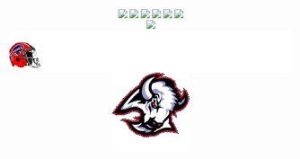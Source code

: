 <!-- Top badges -->
<div align="center">
    <img src="https://img.shields.io/badge/NHL-black?logo=nhl&logoColor=red" />
    <img src="https://img.shields.io/badge/SpaceX-black?logo=SpaceX&logoColor=white" />
    <img src="https://img.shields.io/badge/ChatGPT-74aa9c?logo=openai&logoColor=white" />
    <img src="https://custom-icon-badges.demolab.com/badge/C%23-%23239120.svg?logo=cshrp&logoColor=white" />
    <img src="https://img.shields.io/badge/Python-3776AB?logo=python&logoColor=fff" />
    <img src="https://img.shields.io/badge/Go-%2300ADD8.svg?&logo=go&logoColor=white" />
</div>

<div align="center">
      <img src="https://github-readme-stats.vercel.app/api/wakatime?username=@chado&layout=compact&custom_title=Time%20Spent%20Sitting&langs_count=6&theme=dark&show_icons=true&hide_border=true" />
</div>

<div align="center">
    <img src="./bills.gif" width="auto" align="center" />
     <img src="./sabres.gif" align="center" />
</div>

